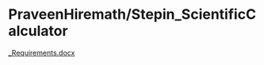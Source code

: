 # PraveenHiremath/Stepin_ScientificCalculator
[_Requirements.docx](https://github.com/praveen-1999-dot/PraveenHiremath-Stepin_ScientificCalculator-/files/7119618/_Requirements.docx)
